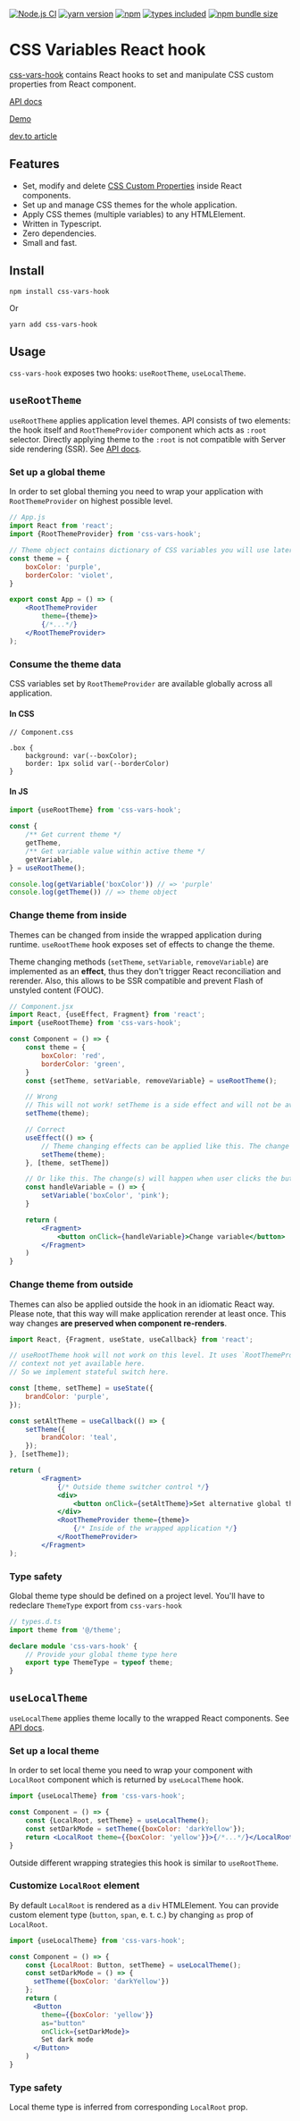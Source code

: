 [![Node.js CI](https://github.com/morewings/css-vars-hook/actions/workflows/merge-jobs.yml/badge.svg)](https://github.com/morewings/css-vars-hook/actions/workflows/merge-jobs.yml)
[![yarn version](https://badge.fury.io/js/css-vars-hook.svg)](https://www.npmjs.com/package/css-vars-hook)
[![npm](https://img.shields.io/npm/dm/css-vars-hook)](http://npm-stats.org/#/css-vars-hook)
[![types included](https://img.shields.io/github/package-json/types/morewings/css-vars-hook)](https://github.com/morewings/css-vars-hook)
[![npm bundle size](https://img.shields.io/bundlephobia/minzip/css-vars-hook)](https://bundlephobia.com/result?p=css-vars-hook)

# CSS Variables React hook

[css-vars-hook](https://github.com/morewings/css-vars-hook) contains React hooks to set and manipulate CSS custom properties from React component.

[API docs](https://github.com/morewings/css-vars-hook/blob/master/docs/css-vars-hook.md)

[Demo](https://morewings.github.io/css-vars-hook/)

[dev.to article](https://dev.to/morewings/how-to-use-css-vars-hook-to-manipulate-css-custom-properties-in-react-38dg)

## Features

- Set, modify and delete [CSS Custom Properties](https://developer.mozilla.org/en-US/docs/Web/CSS/--*) inside React components.
- Set up and manage CSS themes for the whole application.
- Apply CSS themes (multiple variables) to any HTMLElement.
- Written in Typescript.
- Zero dependencies.
- Small and fast.

## Install

```shell script
npm install css-vars-hook
```
Or
```shell script
yarn add css-vars-hook
```

## Usage

`css-vars-hook` exposes two hooks: `useRootTheme`, `useLocalTheme`.

## `useRootTheme`

`useRootTheme` applies application level themes. API consists of two elements: the hook itself and `RootThemeProvider` component which acts as `:root` selector. Directly applying theme to the `:root` is not compatible with Server side rendering (SSR). See [API docs](https://github.com/morewings/css-vars-hook/blob/master/docs/css-vars-hook.useroottheme.md).

### Set up a global theme

In order to set global theming you need to wrap your application with `RootThemeProvider` on highest possible level.

```jsx
// App.js
import React from 'react';
import {RootThemeProvider} from 'css-vars-hook';

// Theme object contains dictionary of CSS variables you will use later in your application
const theme = {
    boxColor: 'purple',
    borderColor: 'violet',
}

export const App = () => (
    <RootThemeProvider
        theme={theme}>
        {/*...*/}
    </RootThemeProvider>
);
```

### Consume the theme data

CSS variables set by `RootThemeProvider` are available globally across all application.

#### In CSS

```postcss
// Component.css

.box {
    background: var(--boxColor);
    border: 1px solid var(--borderColor)
}
```

#### In JS

```js
import {useRootTheme} from 'css-vars-hook';

const {
    /** Get current theme */
    getTheme,
    /** Get variable value within active theme */
    getVariable,
} = useRootTheme();

console.log(getVariable('boxColor')) // => 'purple'
console.log(getTheme()) // => theme object
```

### Change theme from inside

Themes can be changed from inside the wrapped application during runtime. `useRootTheme` hook exposes set of effects to change the theme.

Theme changing methods (`setTheme`, `setVariable`, `removeVariable`) are implemented as an **effect**, thus they don't trigger React reconciliation and rerender. Also, this allows to be SSR compatible and prevent Flash of unstyled content (FOUC).

```jsx
// Component.jsx
import React, {useEffect, Fragment} from 'react';
import {useRootTheme} from 'css-vars-hook';

const Component = () => {
    const theme = {
        boxColor: 'red',
        borderColor: 'green',
    }
    const {setTheme, setVariable, removeVariable} = useRootTheme();

    // Wrong
    // This will not work! setTheme is a side effect and will not be available during render stage
    setTheme(theme);

    // Correct
    useEffect(() => {
        // Theme changing effects can be applied like this. The change will happen after render.
        setTheme(theme);
    }, [theme, setTheme])

    // Or like this. The change(s) will happen when user clicks the button.
    const handleVariable = () => {
        setVariable('boxColor', 'pink');
    }

    return (
        <Fragment>
            <button onClick={handleVariable}>Change variable</button>
        </Fragment>
    )
}
```

### Change theme from outside

Themes can also be applied outside the hook in an idiomatic React way. Please note, that this way will make application rerender at least once. This way changes **are preserved when component re-renders**.

```jsx
import React, {Fragment, useState, useCallback} from 'react';

// useRootTheme hook will not work on this level. It uses `RootThemeProvider` 
// context not yet available here.
// So we implement stateful switch here.

const [theme, setTheme] = useState({
    brandColor: 'purple',
});

const setAltTheme = useCallback(() => {
    setTheme({
        brandColor: 'teal',
    });
}, [setTheme]);

return (
        <Fragment>
            {/* Outside theme switcher control */}
            <div>
                <button onClick={setAltTheme}>Set alternative global theme</button>
            </div>
            <RootThemeProvider theme={theme}>
                {/* Inside of the wrapped application */}
            </RootThemeProvider>
        </Fragment>
);
```

### Type safety

Global theme type should be defined on a project level. You'll have to redeclare `ThemeType` export from `css-vars-hook`

```ts
// types.d.ts
import theme from '@/theme';

declare module 'css-vars-hook' {
    // Provide your global theme type here
    export type ThemeType = typeof theme;
}
```

## `useLocalTheme`

`useLocalTheme` applies theme locally to the wrapped React components. See [API docs](https://github.com/morewings/css-vars-hook/blob/master/docs/css-vars-hook.uselocaltheme.md).

### Set up a local theme

In order to set local theme you need to wrap your component with `LocalRoot` component which is returned by `useLocalTheme` hook.

```jsx
import {useLocalTheme} from 'css-vars-hook';

const Component = () => {
    const {LocalRoot, setTheme} = useLocalTheme();
    const setDarkMode = setTheme({boxColor: 'darkYellow'});
    return <LocalRoot theme={{boxColor: 'yellow'}}>{/*...*/}</LocalRoot>
}
```

Outside different wrapping strategies this hook is similar to `useRootTheme`.

### Customize `LocalRoot` element

By default `LocalRoot` is rendered as a `div` HTMLElement. You can provide custom element type (`button`, `span`, e. t. c.) by changing `as` prop of `LocalRoot`.

```jsx
import {useLocalTheme} from 'css-vars-hook';

const Component = () => {
    const {LocalRoot: Button, setTheme} = useLocalTheme();
    const setDarkMode = () => {
      setTheme({boxColor: 'darkYellow'})
    };
    return (
      <Button 
        theme={{boxColor: 'yellow'}} 
        as="button" 
        onClick={setDarkMode}>
        Set dark mode
      </Button>
    )
}
```

### Type safety

Local theme type is inferred from corresponding `LocalRoot` prop.






